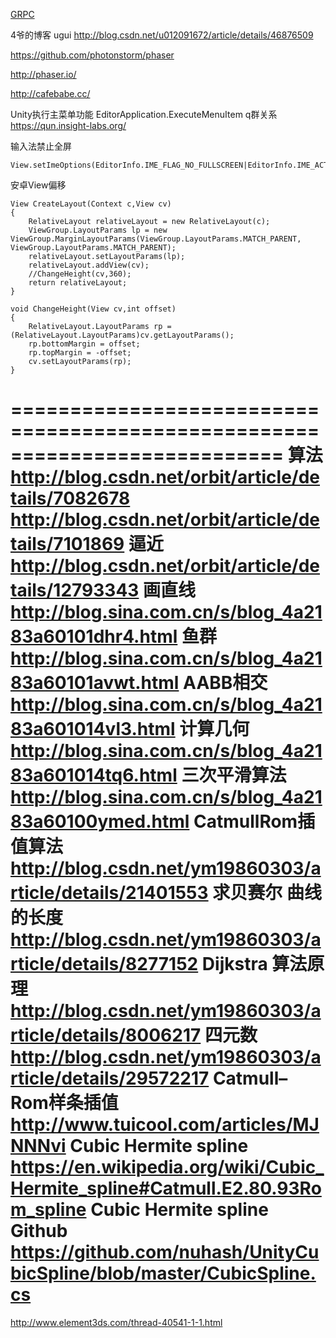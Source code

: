 
[GRPC](http://blog.csdn.net/q26335804/article/details/47616859)

4爷的博客 ugui
http://blog.csdn.net/u012091672/article/details/46876509

https://github.com/photonstorm/phaser

http://phaser.io/

http://cafebabe.cc/

Unity执行主菜单功能
EditorApplication.ExecuteMenuItem
q群关系
https://qun.insight-labs.org/

输入法禁止全屏
	
	View.setImeOptions(EditorInfo.IME_FLAG_NO_FULLSCREEN|EditorInfo.IME_ACTION_DONE);

安卓View偏移

	View CreateLayout(Context c,View cv)
	{
		RelativeLayout relativeLayout = new RelativeLayout(c);
		ViewGroup.LayoutParams lp = new ViewGroup.MarginLayoutParams(ViewGroup.LayoutParams.MATCH_PARENT, ViewGroup.LayoutParams.MATCH_PARENT);
		relativeLayout.setLayoutParams(lp);
		relativeLayout.addView(cv);
		//ChangeHeight(cv,360);
		return relativeLayout;
	}
	
	void ChangeHeight(View cv,int offset)
	{
		RelativeLayout.LayoutParams rp =(RelativeLayout.LayoutParams)cv.getLayoutParams();
		rp.bottomMargin = offset;
		rp.topMargin = -offset;
		cv.setLayoutParams(rp);
	}

===========================================================================
算法
http://blog.csdn.net/orbit/article/details/7082678
http://blog.csdn.net/orbit/article/details/7101869
逼近
http://blog.csdn.net/orbit/article/details/12793343
画直线
http://blog.sina.com.cn/s/blog_4a2183a60101dhr4.html
鱼群
http://blog.sina.com.cn/s/blog_4a2183a60101avwt.html
AABB相交
http://blog.sina.com.cn/s/blog_4a2183a601014vl3.html
计算几何
http://blog.sina.com.cn/s/blog_4a2183a601014tq6.html
三次平滑算法
http://blog.sina.com.cn/s/blog_4a2183a60100ymed.html
CatmullRom插值算法
http://blog.csdn.net/ym19860303/article/details/21401553
求贝赛尔 曲线的长度
http://blog.csdn.net/ym19860303/article/details/8277152
Dijkstra 算法原理
http://blog.csdn.net/ym19860303/article/details/8006217
四元数
http://blog.csdn.net/ym19860303/article/details/29572217
 Catmull–Rom样条插值
http://www.tuicool.com/articles/MJNNNvi
Cubic Hermite spline
https://en.wikipedia.org/wiki/Cubic_Hermite_spline#Catmull.E2.80.93Rom_spline
Cubic Hermite spline Github
https://github.com/nuhash/UnityCubicSpline/blob/master/CubicSpline.cs
=====================
http://www.element3ds.com/thread-40541-1-1.html
